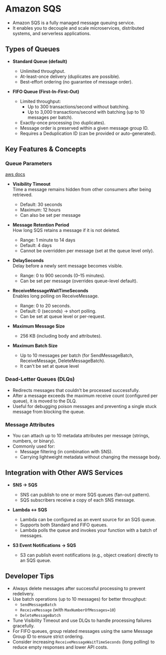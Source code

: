 # Amazon SQS

- Amazon SQS is a fully managed message queuing service.
- It enables you to decouple and scale microservices, distributed systems, and serverless applications.

## Types of Queues

- **Standard Queue (default)**
  - Unlimited throughput.
  - At-least-once delivery (duplicates are possible).
  - Best-effort ordering (no guarantee of message order).

- **FIFO Queue (First-In-First-Out)**
  - Limited throughput:
    - Up to 300 transactions/second without batching.
    - Up to 3,000 transactions/second with batching (up to 10 messages per batch).
  - Exactly-once processing (no duplicates).
  - Message order is preserved within a given message group ID.
  - Requires a Deduplication ID (can be provided or auto-generated).

## Key Features & Concepts

### Queue Parameters

  [aws docs](https://docs.aws.amazon.com/AWSSimpleQueueService/latest/APIReference/API_SetQueueAttributes.html)

- **Visibility Timeout**  
  Time a message remains hidden from other consumers after being retrieved.
  - Default: 30 seconds  
  - Maximum: 12 hours  
  - Can also be set per message

- **Message Retention Period**  
  How long SQS retains a message if it is not deleted.
  - Range: 1 minute to 14 days  
  - Default: 4 days  
  - Cannot be overridden per message (set at the queue level only).

- **DelaySeconds**  
  Delay before a newly sent message becomes visible.
  - Range: 0 to 900 seconds (0–15 minutes).  
  - Can be set per message (overrides queue-level default).

- **ReceiveMessageWaitTimeSeconds**  
  Enables long polling on ReceiveMessage.
  - Range: 0 to 20 seconds.  
  - Default: 0 (seconds) → short polling.  
  - Can be set at queue level or per-request.

- **Maximum Message Size**  
  - 256 KB (including body and attributes).

- **Maximum Batch Size**  
  - Up to 10 messages per batch (for SendMessageBatch, ReceiveMessage, DeleteMessageBatch).
  - It can't be set at queue level

### Dead-Letter Queues (DLQs)

- Redirects messages that couldn’t be processed successfully.
- After a message exceeds the maximum receive count (configured per queue), it is moved to the DLQ.
- Useful for debugging poison messages and preventing a single stuck message from blocking the queue.

### Message Attributes

- You can attach up to 10 metadata attributes per message (strings, numbers, or binary).
- Commonly used for:
  - Message filtering (in combination with SNS).
  - Carrying lightweight metadata without changing the message body.

## Integration with Other AWS Services

- **SNS → SQS**  
  - SNS can publish to one or more SQS queues (fan-out pattern).
  - SQS subscribers receive a copy of each SNS message.

- **Lambda ↔ SQS**  
  - Lambda can be configured as an event source for an SQS queue.
  - Supports both Standard and FIFO queues.
  - Lambda polls the queue and invokes your function with a batch of messages.

- **S3 Event Notifications → SQS**  
  - S3 can publish event notifications (e.g., object creation) directly to an SQS queue.

## Developer Tips

- Always delete messages after successful processing to prevent redelivery.
- Use batch operations (up to 10 messages) for better throughput:
  - `SendMessageBatch`
  - `ReceiveMessage` (with `MaxNumberOfMessages=10`)
  - `DeleteMessageBatch`
- Tune Visibility Timeout and use DLQs to handle processing failures gracefully.
- For FIFO queues, group related messages using the same Message Group ID to ensure strict ordering.
- Consider increasing `ReceiveMessageWaitTimeSeconds` (long polling) to reduce empty responses and lower API costs.
